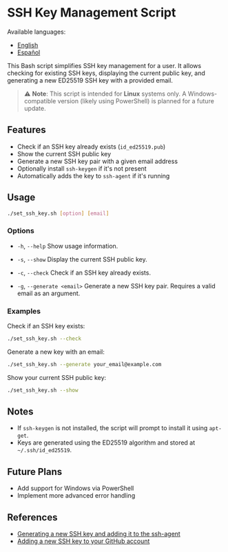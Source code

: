 # SSH Key Management Script

Available languages:

-   [English](README.md)
-   [Español](README.es.md)

This Bash script simplifies SSH key management for a user. It allows checking for existing SSH keys, displaying the
current public key, and generating a new ED25519 SSH key with a provided email.

> ⚠️ **Note**: This script is intended for **Linux** systems only. A Windows-compatible version (likely using
> PowerShell) is planned for a future update.

## Features

-   Check if an SSH key already exists (`id_ed25519.pub`)
-   Show the current SSH public key
-   Generate a new SSH key pair with a given email address
-   Optionally install `ssh-keygen` if it's not present
-   Automatically adds the key to `ssh-agent` if it's running

## Usage

```bash
./set_ssh_key.sh [option] [email]
```

### Options

-   `-h`, `--help` Show usage information.

-   `-s`, `--show` Display the current SSH public key.

-   `-c`, `--check` Check if an SSH key already exists.

-   `-g`, `--generate <email>` Generate a new SSH key pair. Requires a valid email as an argument.

### Examples

Check if an SSH key exists:

```bash
./set_ssh_key.sh --check
```

Generate a new key with an email:

```bash
./set_ssh_key.sh --generate your_email@example.com
```

Show your current SSH public key:

```bash
./set_ssh_key.sh --show
```

## Notes

-   If `ssh-keygen` is not installed, the script will prompt to install it using `apt-get`.
-   Keys are generated using the ED25519 algorithm and stored at `~/.ssh/id_ed25519`.

## Future Plans

-   Add support for Windows via PowerShell
-   Implement more advanced error handling

## References

-   [Generating a new SSH key and adding it to the ssh-agent](https://docs.github.com/en/authentication/connecting-to-github-with-ssh/generating-a-new-ssh-key-and-adding-it-to-the-ssh-agent)
-   [Adding a new SSH key to your GitHub account](https://docs.github.com/en/authentication/connecting-to-github-with-ssh/adding-a-new-ssh-key-to-your-github-account?tool=webui)
